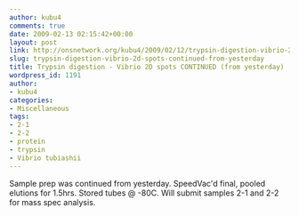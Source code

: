 ```yaml
---
author: kubu4
comments: true
date: 2009-02-13 02:15:42+00:00
layout: post
link: http://onsnetwork.org/kubu4/2009/02/12/trypsin-digestion-vibrio-2d-spots-continued-from-yesterday/
slug: trypsin-digestion-vibrio-2d-spots-continued-from-yesterday
title: Trypsin digestion - Vibrio 2D spots CONTINUED (from yesterday)
wordpress_id: 1191
author:
- kubu4
categories:
- Miscellaneous
tags:
- 2-1
- 2-2
- protein
- trypsin
- Vibrio tubiashii
---
```


Sample prep was continued from yesterday. SpeedVac'd final, pooled elutions for 1.5hrs. Stored tubes @ -80C. Will submit samples 2-1 and 2-2 for mass spec analysis.
